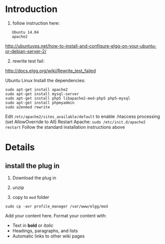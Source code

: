 # Introduction #

1. follow instruction here:
```
   Ubuntu 14.04
   apache2
```

http://ubuntuvps.net/how-to-install-and-configure-elgg-on-your-ubuntu-or-debian-server-2/

2. rewrite test fail:

http://docs.elgg.org/wiki/Rewrite_test_failed

Ubuntu Linux
Install the dependencies:
```
sudo apt-get install apache2
sudo apt-get install mysql-server
sudo apt-get install php5 libapache2-mod-php5 php5-mysql
sudo apt-get install phpmyadmin
sudo a2enmod rewrite
```
Edit
`/etc/apache2/sites_available/default` to enable .htaccess processing (set AllowOverride to All)
Restart Apache:
`sudo /etc/init.d/apache2 restart`
Follow the standard installation instructions above
# Details #


## install the plug in ##

1. Download the plug in

2. unzip

3.  copy to `mod` folder

```
sudo cp -avr profile_manager /var/www/elgg/mod
```

Add your content here.  Format your content with:
  * Text in **bold** or _italic_
  * Headings, paragraphs, and lists
  * Automatic links to other wiki pages